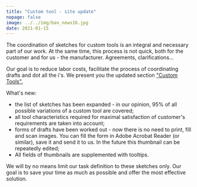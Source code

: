 ```yaml
---
title: "Custom tool - site update"
nopage: false
image: ../../img/ban_news16.jpg
date: 2021-01-15
---
```

The coordination of sketches for custom tools is an integral and necessary part of our work. At the same time, this process is not quick, both for the customer and for us - the manufacturer. Agreements, clarifications...

Our goal is to reduce labor costs, facilitate the process of coordinating drafts and dot all the i's. We present you the updated section ["Custom Tools".](https://arconit.ru/catalog/custom/)

What's new:

* the list of sketches has been expanded - in our opinion, 95% of all possible variations of a custom tool are covered;
* all tool characteristics required for maximal satisfaction of customer's requirements are taken into account;
* forms of drafts have been worked out - now there is no need to print, fill and scan images. You can fill the form in Adobe Acrobat Reader (or similar), save it and send it to us. In the future this thumbnail can be repeatedly edited;
* All fields of thumbnails are supplemented with tooltips.

We will by no means limit our task definition to these sketches only. Our goal is to save your time as much as possible and offer the most effective solution.